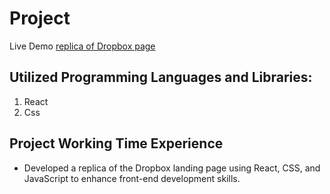 # Project

 Live Demo [replica of Dropbox page](https://dropbox-sravan.netlify.app/)

##  Utilized Programming  Languages and Libraries:
 1. React
 2. Css
## Project Working Time Experience
- Developed a replica of the Dropbox landing page using React, CSS, and JavaScript to enhance front-end
development skills.



